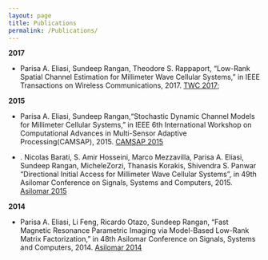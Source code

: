 ```yaml
---
layout: page
title: Publications
permalink: /Publications/
---
```


**2017**
- Parisa A. Eliasi, Sundeep Rangan, Theodore S. Rappaport, “Low-Rank Spatial Channel Estimation
for Millimeter Wave Cellular Systems,” in IEEE Transactions on Wireless Communications, 2017. [TWC 2017](https://ieeexplore.ieee.org/stamp/stamp.jsp?arnumber=7891613);

**2015**
- Parisa A. Eliasi, Sundeep Rangan,“Stochastic Dynamic Channel Models for Millimeter Cellular Systems,” in IEEE 6th International Workshop on Computational Advances in Multi-Sensor Adaptive Processing(CAMSAP), 2015. [CAMSAP 2015](https://ieeexplore.ieee.org/stamp/stamp.jsp?arnumber=7383773)

- . Nicolas Barati, S. Amir Hosseini, Marco Mezzavilla, Parisa A. Eliasi, Sundeep Rangan, MicheleZorzi, Thanasis Korakis, Shivendra S. Panwar “Directional Initial Access for Millimeter Wave Cellular Systems”, in 49th Asilomar Conference on Signals, Systems and Computers, 2015. [Asilomar 2015](https://ieeexplore.ieee.org/stamp/stamp.jsp?arnumber=7421136)

**2014**
- Parisa A. Eliasi, Li Feng, Ricardo Otazo, Sundeep Rangan, “Fast Magnetic Resonance Parametric
Imaging via Model-Based Low-Rank Matrix Factorization,” in 48th Asilomar Conference on Signals,
Systems and Computers, 2014. [Asilomar 2014](https://ieeexplore.ieee.org/stamp/stamp.jsp?arnumber=7094477)
